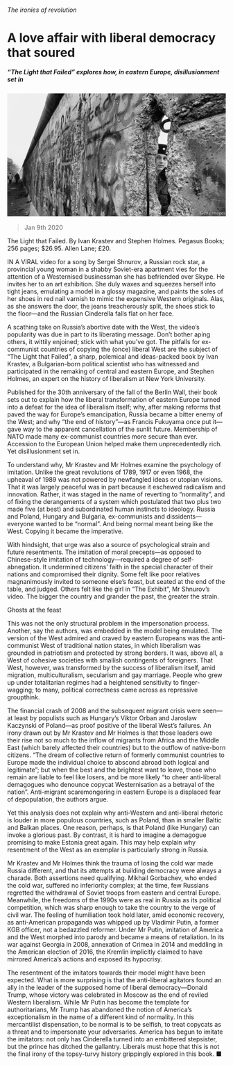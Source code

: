 ###### The ironies of revolution

# A love affair with liberal democracy that soured 

##### “The Light that Failed” explores how, in eastern Europe, disillusionment set in 

![image](images/20200111_BKP004_0.jpg) 

> Jan 9th 2020 

The Light that Failed. By Ivan Krastev and Stephen Holmes. Pegasus Books; 256 pages; $26.95. Allen Lane; £20.

IN A VIRAL video for a song by Sergei Shnurov, a Russian rock star, a provincial young woman in a shabby Soviet-era apartment vies for the attention of a Westernised businessman she has befriended over Skype. He invites her to an art exhibition. She duly waxes and squeezes herself into tight jeans, emulating a model in a glossy magazine, and paints the soles of her shoes in red nail varnish to mimic the expensive Western originals. Alas, as she answers the door, the jeans treacherously split, the shoes stick to the floor—and the Russian Cinderella falls flat on her face.


A scathing take on Russia’s abortive date with the West, the video’s popularity was due in part to its liberating message. Don’t bother aping others, it wittily enjoined; stick with what you’ve got. The pitfalls for ex-communist countries of copying the (once) liberal West are the subject of “The Light that Failed”, a sharp, polemical and ideas-packed book by Ivan Krastev, a Bulgarian-born political scientist who has witnessed and participated in the remaking of central and eastern Europe, and Stephen Holmes, an expert on the history of liberalism at New York University.

Published for the 30th anniversary of the fall of the Berlin Wall, their book sets out to explain how the liberal transformation of eastern Europe turned into a defeat for the idea of liberalism itself; why, after making reforms that paved the way for Europe’s emancipation, Russia became a bitter enemy of the West; and why “the end of history”—as Francis Fukuyama once put it—gave way to the apparent cancellation of the sunlit future. Membership of NATO made many ex-communist countries more secure than ever. Accession to the European Union helped make them unprecedentedly rich. Yet disillusionment set in.

To understand why, Mr Krastev and Mr Holmes examine the psychology of imitation. Unlike the great revolutions of 1789, 1917 or even 1968, the upheaval of 1989 was not powered by newfangled ideas or utopian visions. That it was largely peaceful was in part because it eschewed radicalism and innovation. Rather, it was staged in the name of reverting to “normality”, and of fixing the derangements of a system which postulated that two plus two made five (at best) and subordinated human instincts to ideology. Russia and Poland, Hungary and Bulgaria, ex-communists and dissidents—everyone wanted to be “normal”. And being normal meant being like the West. Copying it became the imperative.

With hindsight, that urge was also a source of psychological strain and future resentments. The imitation of moral precepts—as opposed to Chinese-style imitation of technology—required a degree of self-abnegation. It undermined citizens’ faith in the special character of their nations and compromised their dignity. Some felt like poor relatives magnanimously invited to someone else’s feast, but seated at the end of the table, and judged. Others felt like the girl in “The Exhibit”, Mr Shnurov’s video. The bigger the country and grander the past, the greater the strain.

Ghosts at the feast

This was not the only structural problem in the impersonation process. Another, say the authors, was embedded in the model being emulated. The version of the West admired and craved by eastern Europeans was the anti-communist West of traditional nation states, in which liberalism was grounded in patriotism and protected by strong borders. It was, above all, a West of cohesive societies with smallish contingents of foreigners. That West, however, was transformed by the success of liberalism itself, amid migration, multiculturalism, secularism and gay marriage. People who grew up under totalitarian regimes had a heightened sensitivity to finger-wagging; to many, political correctness came across as repressive groupthink.

The financial crash of 2008 and the subsequent migrant crisis were seen—at least by populists such as Hungary’s Viktor Orban and Jaroslaw Kaczynski of Poland—as proof positive of the liberal West’s failures. An irony drawn out by Mr Krastev and Mr Holmes is that those leaders owe their rise not so much to the inflow of migrants from Africa and the Middle East (which barely affected their countries) but to the outflow of native-born citizens. “The dream of collective return of formerly communist countries to Europe made the individual choice to abscond abroad both logical and legitimate”; but when the best and the brightest want to leave, those who remain are liable to feel like losers, and be more likely “to cheer anti-liberal demagogues who denounce copycat Westernisation as a betrayal of the nation”. Anti-migrant scaremongering in eastern Europe is a displaced fear of depopulation, the authors argue.

Yet this analysis does not explain why anti-Western and anti-liberal rhetoric is louder in more populous countries, such as Poland, than in smaller Baltic and Balkan places. One reason, perhaps, is that Poland (like Hungary) can invoke a glorious past. By contrast, it is hard to imagine a demagogue promising to make Estonia great again. This may help explain why resentment of the West as an exemplar is particularly strong in Russia.

Mr Krastev and Mr Holmes think the trauma of losing the cold war made Russia different, and that its attempts at building democracy were always a charade. Both assertions need qualifying. Mikhail Gorbachev, who ended the cold war, suffered no inferiority complex; at the time, few Russians regretted the withdrawal of Soviet troops from eastern and central Europe. Meanwhile, the freedoms of the 1990s were as real in Russia as its political competition, which was sharp enough to take the country to the verge of civil war. The feeling of humiliation took hold later, amid economic recovery, as anti-American propaganda was whipped up by Vladimir Putin, a former KGB officer, not a bedazzled reformer. Under Mr Putin, imitation of America and the West morphed into parody and became a means of retaliation. In its war against Georgia in 2008, annexation of Crimea in 2014 and meddling in the American election of 2016, the Kremlin implicitly claimed to have mirrored America’s actions and exposed its hypocrisy.

The resentment of the imitators towards their model might have been expected. What is more surprising is that the anti-liberal agitators found an ally in the leader of the supposed home of liberal democracy—Donald Trump, whose victory was celebrated in Moscow as the end of reviled Western liberalism. While Mr Putin has become the template for authoritarians, Mr Trump has abandoned the notion of America’s exceptionalism in the name of a different kind of normality. In this mercantilist dispensation, to be normal is to be selfish, to treat copycats as a threat and to impersonate your adversaries. America has begun to imitate the imitators: not only has Cinderella turned into an embittered stepsister, but the prince has ditched the gallantry. Liberals must hope that this is not the final irony of the topsy-turvy history grippingly explored in this book. ■

